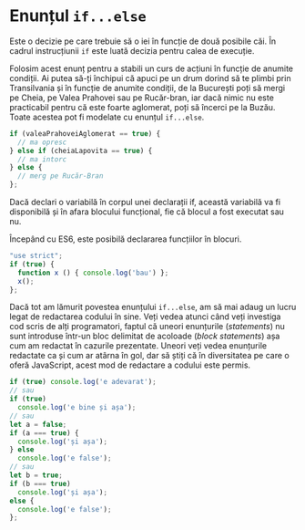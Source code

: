 # Enunțul `if...else`

Este o decizie pe care trebuie să o iei în funcție de două posibile căi. În cadrul instrucțiunii `if` este luată decizia pentru calea de execuție.

Folosim acest enunț pentru a stabili un curs de acțiuni în funcție de anumite condiții. Ai putea să-ți închipui că apuci pe un drum dorind să te plimbi prin Transilvania și în funcție de anumite condiții, de la București poți să mergi pe Cheia, pe Valea Prahovei sau pe Rucăr-bran, iar dacă nimic nu este practicabil pentru că este foarte aglomerat, poți să încerci pe la Buzău. Toate acestea pot fi modelate cu enunțul `if...else`.

```javascript
if (valeaPrahoveiAglomerat == true) {
  // ma opresc
} else if (cheiaLapovita == true) {
  // ma intorc
} else {
  // merg pe Rucăr-Bran
};
```

Dacă declari o variabilă în corpul unei declarații if, această variabilă va fi disponibilă și în afara blocului funcțional, fie că blocul a fost executat sau nu.

Începând cu ES6, este posibilă declararea funcțiilor în blocuri.

```javascript
"use strict";
if (true) {
  function x () { console.log('bau') };
  x();
};
```

Dacă tot am lămurit povestea enunțului `if...else`, am să mai adaug un lucru legat de redactarea codului în sine. Veți vedea atunci când veți investiga cod scris de alți programatori, faptul că uneori enunțurile (*statements*) nu sunt introduse într-un bloc delimitat de acoloade (*block statements*) așa cum am redactat în cazurile prezentate. Uneori veți vedea enunțurile redactate ca și cum ar atârna în gol, dar să știți că în diversitatea pe care o oferă JavaScript, acest mod de redactare a codului este permis.

```javascript
if (true) console.log('e adevarat');
// sau
if (true)
  console.log('e bine și așa');
// sau
let a = false;
if (a === true) {
  console.log('și așa');
} else
  console.log('e false');
// sau
let b = true;
if (b === true)
  console.log('și așa');
else {
  console.log('e false');
};
```
